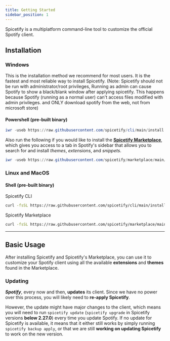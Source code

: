```yaml
---
title: Getting Started
sidebar_position: 1
---
```


Spicetify is a multiplatform command-line tool to customize the official Spotify client.

## Installation

### Windows

This is the installation method we recommend for most users. It is the fastest and most reliable way to install Spicetify. 
(Note: Spicetify should not be run with administrator/root privileges, Running as admin can cause Spotify to show a black/blank window after applying spicetify. This happens because Spotify (running as a normal user) can't access files modified with admin privileges. and ONLY download spotify from the web, not from microsoft store)

#### Powershell (pre-built binary)

```powershell
iwr -useb https://raw.githubusercontent.com/spicetify/cli/main/install.ps1 | iex
```

Also run the following if you would like to install the [**Spicetify Marketplace**](https://github.com/spicetify/marketplace), which gives you access to a tab in Spotify's sidebar that allows you to search for and install _themes_, _extensions_, and _snippets_.
```powershell
iwr -useb https://raw.githubusercontent.com/spicetify/marketplace/main/resources/install.ps1 | iex
```

### Linux and MacOS

#### Shell (pre-built binary)
Spicetify CLI
```sh
curl -fsSL https://raw.githubusercontent.com/spicetify/cli/main/install.sh | sh
```
Spicetify Marketplace
```sh
curl -fsSL https://raw.githubusercontent.com/spicetify/marketplace/main/resources/install.sh | sh
```

<hr/>

## Basic Usage

After installing Spicetify and Spicetify's Marketplace, you can use it to customize your Spotify client using all the available **extensions** and **themes** found in the Marketplace.

### Updating

**_Spotify_**, every now and then, **updates** its client. Since we have no power over this process, you will likely need to **re-apply Spicetify**.

However, the update might have major changes to the client, which means you will need to run `spicetify update` (`spicetify upgrade` in Spicetify versions **below 2.27.0**) every time you update Spotify. If no update for Spicetify is available, it means that it either still works by simply running `spicetify backup apply`, or that we are still **working on updating Spicetify** to work on the new version.
